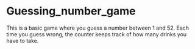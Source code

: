 # Guessing_number_game
 This is a basic game where you guess a number between 1 and 52. Each time you guess wrong, the counter keeps track of how many drinks you have to take.
